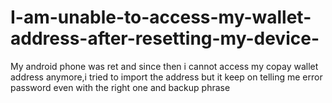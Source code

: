 # I-am-unable-to-access-my-wallet-address-after-resetting-my-device-
My android phone was ret and since then i cannot access my copay wallet address anymore,i tried to import the address but it keep on telling me error password even with the right one and backup phrase
